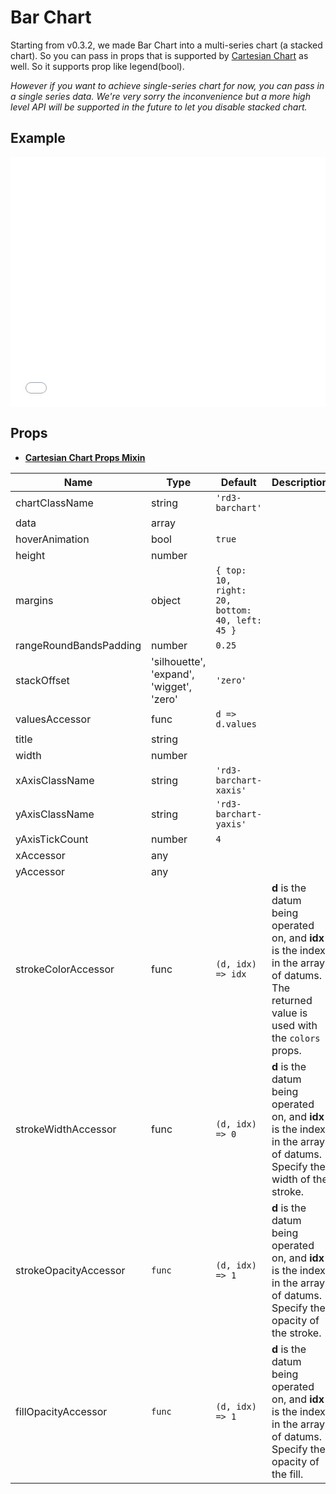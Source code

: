 # Bar Chart

Starting from v0.3.2, we made Bar Chart into a multi-series chart (a stacked chart). So you can pass in props that is supported by [Cartesian Chart](https://github.com/esbullington/react-d3/wiki/CartesianChartPropsMixin) as well. So it supports prop like legend(bool).

*However if you want to achieve single-series chart for now, you can pass in a single series data. We're very sorry the inconvenience but a more high level API will be supported in the future to let you disable stacked chart.*

## Example

<iframe width="100%" height="400" src="//jsfiddle.net/YangWei/8t16sp9g/embedded/result,js,html/" allowfullscreen="allowfullscreen" frameborder="0"></iframe>

## Props

* [**Cartesian Chart Props Mixin**](../cartesianChartPropsMixin)

Name | Type  | Default  | Description
--- | --- | ---- | ---
chartClassName | string | `'rd3-barchart'` |
data | array |  |
hoverAnimation | bool | `true` |
height | number |  |
margins | object | `{ top: 10, right: 20, bottom: 40, left: 45 }` |
rangeRoundBandsPadding | number | `0.25` |
stackOffset | 'silhouette',<br />'expand',<br />'wigget',<br />'zero' | `'zero'` |
valuesAccessor | func | `d => d.values` |
title | string |  |
width | number |  |
xAxisClassName | string | `'rd3-barchart-xaxis'` |
yAxisClassName | string | `'rd3-barchart-yaxis'` |
yAxisTickCount | number | `4` |
xAccessor | any |  |
yAccessor | any |  |
strokeColorAccessor | func | `(d, idx) => idx` | **d** is the datum being operated on, and **idx** is the index in the array of datums. The returned value is used with the `colors` props. |
strokeWidthAccessor | func | `(d, idx) => 0` | **d** is the datum being operated on, and **idx** is the index in the array of datums. Specify the width of the stroke. |
strokeOpacityAccessor | `func` | `(d, idx) => 1` | **d** is the datum being operated on, and **idx** is the index in the array of datums. Specify the opacity of the stroke. |
fillOpacityAccessor | `func` | `(d, idx) => 1` | **d** is the datum being operated on, and **idx** is the index in the array of datums. Specify the opacity of the fill. |